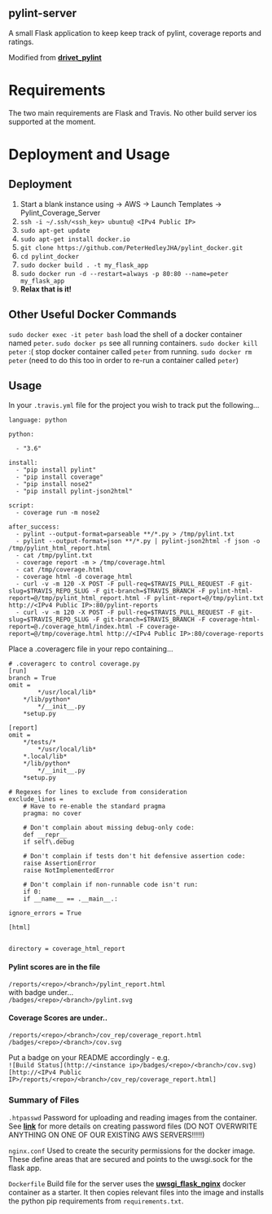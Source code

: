 ## pylint-server

A small Flask application to keep keep track of pylint, coverage reports and ratings.

Modified from [**drivet_pylint**](https://github.com/drivet/pylint-server])

# Requirements

The two main requirements are Flask and Travis.  No other build server ios
supported at the moment.

# Deployment and Usage

## Deployment

1. Start a blank instance using -> AWS -> Launch Templates -> Pylint_Coverage_Server
2. `ssh -i ~/.ssh/<ssh_key> ubuntu@ <IPv4 Public IP>`
3. `sudo apt-get update`
4. `sudo apt-get install docker.io`
5. `git clone https://github.com/PeterHedleyJHA/pylint_docker.git`
6. `cd pylint_docker`
7. `sudo docker build . -t my_flask_app`
8. `sudo docker run -d --restart=always -p 80:80 --name=peter my_flask_app`
9. **Relax that is it!**

## Other Useful Docker Commands

`sudo docker exec -it peter bash` load the shell of a docker container named `peter`.
`sudo docker ps` see all running containers.
`sudo docker kill peter` :( stop docker container called `peter` from running.
`sudo docker rm peter` (need to do this too in order to re-run a container called `peter`)

## Usage

In your `.travis.yml` file for the project you wish to track put the following...

```
language: python

python:

  - "3.6"
  
install:
  - "pip install pylint"
  - "pip install coverage"
  - "pip install nose2"
  - "pip install pylint-json2html"
  
script:
  - coverage run -m nose2

after_success:
  - pylint --output-format=parseable **/*.py > /tmp/pylint.txt
  - pylint --output-format=json **/*.py | pylint-json2html -f json -o /tmp/pylint_html_report.html
  - cat /tmp/pylint.txt
  - coverage report -m > /tmp/coverage.html
  - cat /tmp/coverage.html
  - coverage html -d coverage_html
  - curl -v -m 120 -X POST -F pull-req=$TRAVIS_PULL_REQUEST -F git-slug=$TRAVIS_REPO_SLUG -F git-branch=$TRAVIS_BRANCH -F pylint-html-report=@/tmp/pylint_html_report.html -F pylint-report=@/tmp/pylint.txt http://<IPv4 Public IP>:80/pylint-reports
  - curl -v -m 120 -X POST -F pull-req=$TRAVIS_PULL_REQUEST -F git-slug=$TRAVIS_REPO_SLUG -F git-branch=$TRAVIS_BRANCH -F coverage-html-report=@./coverage_html/index.html -F coverage-report=@/tmp/coverage.html http://<IPv4 Public IP>:80/coverage-reports
```

Place a .coveragerc file in your repo containing...
```
# .coveragerc to control coverage.py
[run]
branch = True
omit =
        */usr/local/lib*
	*/lib/python*
        */__init__.py
	*setup.py

[report]
omit =
	*/tests/*
        */usr/local/lib*
	*.local/lib*
	*/lib/python*
        */__init__.py
	*setup.py

# Regexes for lines to exclude from consideration
exclude_lines =
    # Have to re-enable the standard pragma
    pragma: no cover

    # Don't complain about missing debug-only code:
    def __repr__
    if self\.debug

    # Don't complain if tests don't hit defensive assertion code:
    raise AssertionError
    raise NotImplementedError

    # Don't complain if non-runnable code isn't run:
    if 0:
    if __name__ == .__main__.:

ignore_errors = True

[html]


directory = coverage_html_report
```
#### Pylint scores are in the file
```/reports/<repo>/<branch>/pylint_report.html``` \
with badge under... \
```/badges/<repo>/<branch>/pylint.svg```

#### Coverage Scores are under..
```/reports/<repo>/<branch>/cov_rep/coverage_report.html``` \
```/badges/<repo>/<branch>/cov.svg``` 

Put a badge on your README accordingly - e.g. \
```![Build Status](http://<instance ip>/badges/<repo>/<branch>/cov.svg)[http://<IPv4 Public IP>/reports/<repo>/<branch>/cov_rep/coverage_report.html]```



### Summary of Files

`.htpasswd`
Password for uploading and reading images from the container. 
See [**link**](https://docs.nginx.com/nginx/admin-guide/security-controls/configuring-http-basic-authentication/) for more details on creating password files (DO NOT OVERWRITE ANYTHING ON ONE OF OUR EXISTING AWS SERVERS!!!!!)

`nginx.conf`
Used to create the security permissions for the docker image. These define areas that are secured and points to the uwsgi.sock for the flask app.

`Dockerfile`
Build file for the server uses the [**uwsgi_flask_nginx**](https://hub.docker.com/r/tiangolo/uwsgi-nginx-flask/) docker container as a starter. It then copies relevant files into the image and installs the python pip requirements from `requirements.txt`.

